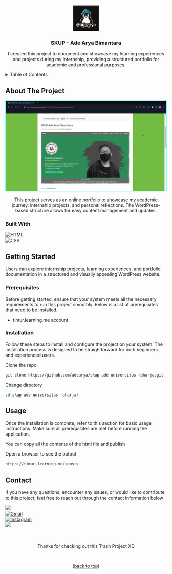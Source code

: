 <a name="readme-top"></a>

<!-- skup-ade-universitas-raharja -->
<br />

<div align="center">

<img src="https://raw.githubusercontent.com/adearya/skup-ade-universitas-raharja/HEAD/raw/images/github_user_logo.jpeg" alt="Github User Logo" width="80" height="80">

<h3 align="center">SKUP - Ade Arya Bimantara</h3>
    <p align="center">
        I created this project to document and showcase my learning experiences and projects during my internship, providing a structured portfolio for academic and professional purposes.
    </p>
</div>

<!-- TABLE OF CONTENTS -->
<details>
    <summary>Table of Contents</summary>
    <ol>
        <li>
            <a href="#about-the-project">About The Project</a>
            <ul>
                <li><a href="#built-with">Built With</a></li>
            </ul>
        </li>
        <li>
            <a href="#getting-started">Getting Started</a>
            <ul>
                <li><a href="#prerequisites">Prerequisites</a></li>
                <li><a href="#installation">Installation</a></li>
            </ul>
        </li>
        <li><a href="#usage">Usage</a></li>
        <li><a href="#contact">Contact</a></li>
    </ol>
</details>


## About The Project

![App Screenshot](https://raw.githubusercontent.com/adearya/skup-ade-universitas-raharja/HEAD/raw/images/desktop_screenshot.png)

<p align="center">
    This project serves as an online portfolio to showcase my academic journey, internship projects, and personal reflections. The WordPress-based structure allows for easy content management and updates.
</p>

### Built With
![HTML](https://img.shields.io/badge/HTML-%23E34F26.svg?logo=html5&logoColor=white&style=for-the-badge) <br />
![CSS](https://img.shields.io/badge/CSS-1572B6?logo=css3&logoColor=fff&style=for-the-badge) <br />
<!-- add_built_with -->


## Getting Started

<p>
    Users can explore internship projects, learning experiences, and portfolio documentation in a structured and visually appealing WordPress website.
</p>

### Prerequisites
<p>Before getting started, ensure that your system meets all the necessary requirements to run this project smoothly. Below is a list of prerequisites that need to be installed.</p>

<ul>
    <li>timur.learning.me account</li>
    <!-- add_prerequisites -->
</ul>

### Installation
<p>Follow these steps to install and configure the project on your system. The installation process is designed to be straightforward for both beginners and experienced users.</p>

Clone the repo
```sh
git clone https://github.com/adearya/skup-ade-universitas-raharja.git
```
Change directory
```sh
cd skup-ade-universitas-raharja/
```
<!-- add_installation -->


## Usage

<p>Once the installation is complete, refer to this section for basic usage instructions. Make sure all prerequisites are met before running the application.</p>


You can copy all the contents of the html file and publish

Open a browser to see the output
```sh
https://timur.learning.me/<post>
```
<!-- add_usage -->


## Contact

<p>If you have any questions, encounter any issues, or would like to contribute to this project, feel free to reach out through the contact information below</p>

<div>
    <a href="https://linkedin.com/in/ade-arya-bimantara">
        <img src="https://img.shields.io/badge/linkedin-%230077B5.svg?style=for-the-badge&logo=linkedin&logoColor=white">
    </a>
</div>
<div>
    <a href="mailto:ade.aryabimantara@gmail.com">
        <img src="https://img.shields.io/badge/Gmail-D14836?style=for-the-badge&logo=gmail&logoColor=white" alt="Gmail" />
    </a>
</div>
<div>
    <a href="https://www.instagram.com/adearyabmtra">
        <img src="https://img.shields.io/badge/Instagram-%23E4405F.svg?style=for-the-badge&logo=Instagram&logoColor=white" alt="Instagram" />
    </a>
</div>
<div>
    <a href="https://t.me/adearyabimantara">
        <img src="https://img.shields.io/badge/Telegram-2CA5E0?style=for-the-badge&logo=telegram&logoColor=white">
    </a>
</div>

<br />
<br />

<p align="center">Thanks for checking out this Trash Project XD</p>

<br />

<p align="center">(<a href="#readme-top">back to top</a>)</p>
